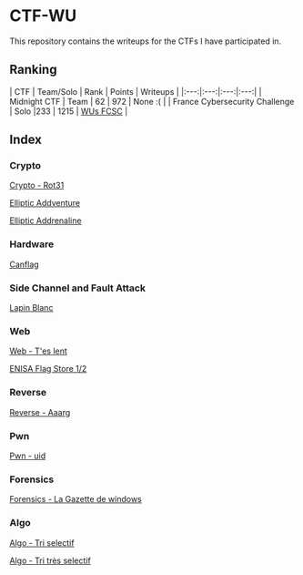 # CTF-WU

This repository contains the writeups for the CTFs I have participated in.

## Ranking

| CTF | Team/Solo | Rank | Points | Writeups |
|:---:|:---:|:---:|:---:|
| Midnight CTF | Team | 62 | 972 | None :( |
| France Cybersecurity Challenge | Solo |233 | 1215 | [WUs FCSC](./FCSC/README.md) |

## Index

### Crypto

[Crypto - Rot31](./FCSC/intro/crypto_rot31.md)

[Elliptic Addventure](./FCSC/crypto/elliptic_addventure.md)

[Elliptic Addrenaline](./FCSC/crypto/elliptic_addrenaline.md)

### Hardware

[Canflag](./FCSC/hardware/canflag.md)

### Side Channel and Fault Attack

[Lapin Blanc](./FCSC/side_channel_and_fault_attacks/lapin_blanc.md)

### Web

[Web - T'es lent](./FCSC/intro/web_t_es_lent.md)

[ENISA Flag Store 1/2](./FCSC/web/ENISA_flag_store_1_sur_2.md)

### Reverse

[Reverse - Aaarg](./FCSC/intro/reverse_aaarg.md)

### Pwn

[Pwn - uid](./FCSC/intro/Pwn_uid.md)

### Forensics

[Forensics - La Gazette de windows](./FCSC/intro/Forensics_la_gazette_windows.md)

### Algo

[Algo - Tri selectif](./FCSC/intro/Algo_tri_selectif.md)

[Algo - Tri très selectif](./FCSC/misc/tri_tres_selectif.md)